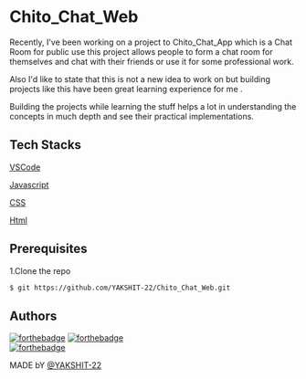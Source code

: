 # Chito_Chat_Web

Recently, I've been working on a project to Chito_Chat_App which is a Chat Room for public use this project allows people to form a chat room for themselves and chat with their friends or use it for some professional work.

Also I'd like to state that this is not a new idea to work on but building projects like this have been great learning experience for me .

Building the projects while learning the stuff helps a lot in understanding the concepts in much depth and see their practical implementations.

## Tech Stacks

[VSCode](https://code.visualstudio.com/)

[Javascript](https://www.javascript.com/)

[CSS](https://www.w3.org/Style/CSS/Overview.en.html)

[Html](https://html.com/)

## Prerequisites

1.Clone the repo

```bash
$ git https://github.com/YAKSHIT-22/Chito_Chat_Web.git
```

## Authors

[![forthebadge](https://forthebadge.com/images/badges/open-source.svg)](https://forthebadge.com)
[![forthebadge](https://forthebadge.com/images/badges/built-with-love.svg)](https://forthebadge.com)  
[![forthebadge](https://forthebadge.com/images/badges/made-with-javascript.svg)](https://forthebadge.com)

MADE bY [@YAKSHIT-22](https://github.com/YAKSHIT-22)

